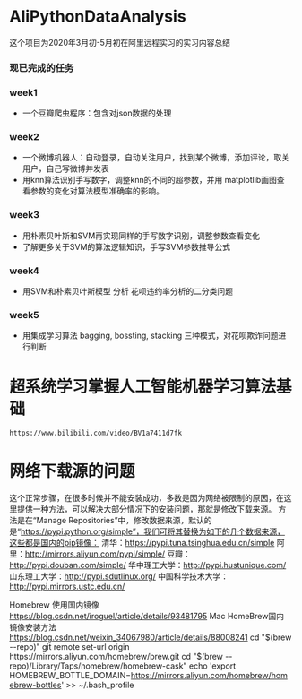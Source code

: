 # AliPythonDataAnalysis
这个项目为2020年3月初-5月初在阿里远程实习的实习内容总结
    
### 现已完成的任务
  
### week1
* 一个豆瓣爬虫程序：包含对json数据的处理
  
### week2
* 一个微博机器人：自动登录，自动关注用户，找到某个微博，添加评论，取关用户，自己写微博并发表
* 用knn算法识别手写数字，调整knn的不同的超参数，并用 matplotlib画图查看参数的变化对算法模型准确率的影响。

### week3
* 用朴素贝叶斯和SVM再实现同样的手写数字识别，调整参数查看变化
* 了解更多关于SVM的算法逻辑知识，手写SVM参数推导公式
    
### week4
* 用SVM和朴素贝叶斯模型 分析 花呗违约率分析的二分类问题

### week5
* 用集成学习算法 bagging, bossting, stacking 三种模式，对花呗欺诈问题进行判断

# 超系统学习掌握人工智能机器学习算法基础
    https://www.bilibili.com/video/BV1a7411d7fk

# 网络下载源的问题
这个正常步骤，在很多时候并不能安装成功，多数是因为网络被限制的原因，在这里提供一种方法，可以解决大部分情况下的安装问题，那就是修改下载来源。
方法是在“Manage Repositories”中，修改数据来源，默认的是“https://pypi.python.org/simple”，我们可将其替换为如下的几个数据来源，这些都是国内的pip镜像：
清华：https://pypi.tuna.tsinghua.edu.cn/simple
阿里：http://mirrors.aliyun.com/pypi/simple/
豆瓣：http://pypi.douban.com/simple/
华中理工大学：http://pypi.hustunique.com/
山东理工大学：http://pypi.sdutlinux.org/
中国科学技术大学：http://pypi.mirrors.ustc.edu.cn/

Homebrew 使用国内镜像 https://blog.csdn.net/iroguel/article/details/93481795
Mac HomeBrew国内镜像安装方法    https://blog.csdn.net/weixin_34067980/article/details/88008241
        cd "$(brew --repo)"
        git remote set-url origin https://mirrors.aliyun.com/homebrew/brew.git
        cd "$(brew --repo)/Library/Taps/homebrew/homebrew-cask"
        echo 'export HOMEBREW_BOTTLE_DOMAIN=https://mirrors.aliyun.com/homebrew/homebrew-bottles' >> ~/.bash_profile


